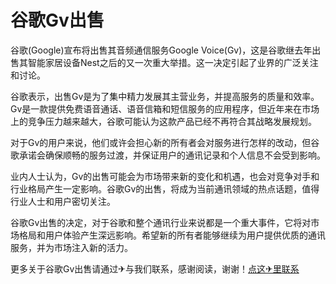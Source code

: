 # 谷歌Gv出售

谷歌(Google)宣布将出售其音频通信服务Google Voice(Gv)，这是谷歌继去年出售其智能家居设备Nest之后的又一次重大举措。这一决定引起了业界的广泛关注和讨论。

谷歌表示，出售Gv是为了集中精力发展其主营业务，并提高服务的质量和效率。Gv是一款提供免费语音通话、语音信箱和短信服务的应用程序，但近年来在市场上的竞争压力越来越大，谷歌可能认为这款产品已经不再符合其战略发展规划。

对于Gv的用户来说，他们或许会担心新的所有者会对服务进行怎样的改动，但谷歌承诺会确保顺畅的服务过渡，并保证用户的通讯记录和个人信息不会受到影响。

业内人士认为，Gv的出售可能会为市场带来新的变化和机遇，也会对竞争对手和行业格局产生一定影响。谷歌Gv的出售，将成为当前通讯领域的热点话题，值得行业人士和用户密切关注。

谷歌Gv出售的决定，对于谷歌和整个通讯行业来说都是一个重大事件，它将对市场格局和用户体验产生深远影响。希望新的所有者能够继续为用户提供优质的通讯服务，并为市场注入新的活力。

更多关于谷歌Gv出售请通过✈与我们联系，感谢阅读，谢谢！[点这✈里联系](https://a.k02.cc)